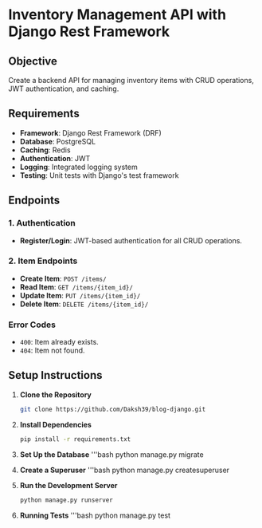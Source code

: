 # Inventory Management API with Django Rest Framework

## Objective
Create a backend API for managing inventory items with CRUD operations, JWT authentication, and caching.

## Requirements
- **Framework**: Django Rest Framework (DRF)
- **Database**: PostgreSQL
- **Caching**: Redis
- **Authentication**: JWT
- **Logging**: Integrated logging system
- **Testing**: Unit tests with Django's test framework

## Endpoints

### 1. Authentication
- **Register/Login**: JWT-based authentication for all CRUD operations.

### 2. Item Endpoints
- **Create Item**: `POST /items/`
- **Read Item**: `GET /items/{item_id}/`
- **Update Item**: `PUT /items/{item_id}/`
- **Delete Item**: `DELETE /items/{item_id}/`

### Error Codes
- `400`: Item already exists.
- `404`: Item not found.

## Setup Instructions
1. **Clone the Repository**
   ```bash
   git clone https://github.com/Daksh39/blog-django.git

2. **Install Dependencies**
    ```bash
    pip install -r requirements.txt

3. **Set Up the Database**
   '''bash
   python manage.py migrate

4. **Create a Superuser**
    '''bash
    python manage.py createsuperuser

5. **Run the Development Server**
    ```bash
    python manage.py runserver

6. **Running Tests**
   '''bash
   python manage.py test